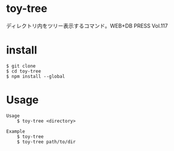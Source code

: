 # toy-tree
ディレクトリ内をツリー表示するコマンド。WEB+DB PRESS Vol.117

# install

```
$ git clone
$ cd toy-tree
$ npm install --global
```

# Usage

    Usage
        $ toy-tree <directory>

    Example
        $ toy-tree
        $ toy-tree path/to/dir
